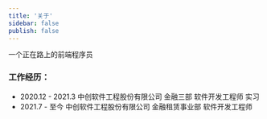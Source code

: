 ```yaml
---
title: '关于'
sidebar: false
publish: false
---
```


一个正在路上的前端程序员
### 工作经历：
- 2020.12 - 2021.3 中创软件工程股份有限公司 金融三部 软件开发工程师 实习
- 2021.7 - 至今 中创软件工程股份有限公司 金融租赁事业部 软件开发工程师